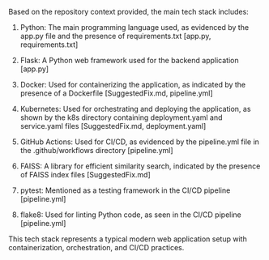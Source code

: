 Based on the repository context provided, the main tech stack includes:

1. Python: The main programming language used, as evidenced by the app.py file and the presence of requirements.txt [app.py, requirements.txt]

2. Flask: A Python web framework used for the backend application [app.py]

3. Docker: Used for containerizing the application, as indicated by the presence of a Dockerfile [SuggestedFix.md, pipeline.yml]

4. Kubernetes: Used for orchestrating and deploying the application, as shown by the k8s directory containing deployment.yaml and service.yaml files [SuggestedFix.md, deployment.yaml]

5. GitHub Actions: Used for CI/CD, as evidenced by the pipeline.yml file in the .github/workflows directory [pipeline.yml]

6. FAISS: A library for efficient similarity search, indicated by the presence of FAISS index files [SuggestedFix.md]

7. pytest: Mentioned as a testing framework in the CI/CD pipeline [pipeline.yml]

8. flake8: Used for linting Python code, as seen in the CI/CD pipeline [pipeline.yml]

This tech stack represents a typical modern web application setup with containerization, orchestration, and CI/CD practices.
